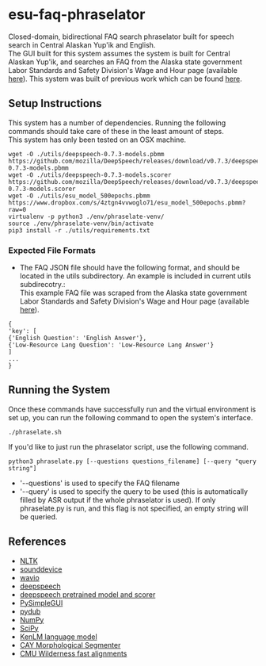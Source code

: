 # esu-faq-phraselator
Closed-domain, bidirectional FAQ search phraselator built for speech search in Central Alaskan Yup'ik and English.<br>
The GUI built for this system assumes the system is built for Central Alaskan Yup'ik, and searches an FAQ from the Alaska state government Labor Standards and Safety Division's Wage and Hour page (available [here](https://labor.alaska.gov/lss/whfaq.htm)). This system was built of previous work which can be found [here](https://github.com/marcusgabrielmartinez/faq-phraselator).

## Setup Instructions
This system has a number of dependencies. Running the following commands should take care of these in the least amount of steps.<br>
This system has only been tested on an OSX machine.
```
wget -O ./utils/deepspeech-0.7.3-models.pbmm https://github.com/mozilla/DeepSpeech/releases/download/v0.7.3/deepspeech-0.7.3-models.pbmm
wget -O ./utils/deepspeech-0.7.3-models.scorer https://github.com/mozilla/DeepSpeech/releases/download/v0.7.3/deepspeech-0.7.3-models.scorer
wget -O ./utils/esu_model_500epochs.pbmm https://www.dropbox.com/s/4ztgn4vvwoglo71/esu_model_500epochs.pbmm?raw=0
virtualenv -p python3 ./env/phraselate-venv/
source ./env/phraselate-venv/bin/activate
pip3 install -r ./utils/requirements.txt
```

### Expected File Formats
- The FAQ JSON file should have the following format, and should be located in the utils subdirectory. An example is included in current utils subdirecotry.:<br>
This example FAQ file was scraped from the Alaska state government Labor Standards and Safety Division's Wage and Hour page (available [here](https://labor.alaska.gov/lss/whfaq.htm)).
```
{
'key': [
{'English Question': 'English Answer'},
{'Low-Resource Lang Question': 'Low-Resource Lang Answer'}
]
...
}
```

## Running the System
Once these commands have successfully run and the virtual environment is set up, you can run the following command to open the system's interface.<br>
```
./phraselate.sh
```
If you'd like to just run the phraselator script, use the following command.<br>
```
python3 phraselate.py [--questions questions_filename] [--query "query string"]
```
- '--questions' is used to specify the FAQ filename
- '--query' is used to specify the query to be used (this is automatically filled by ASR output if the whole phraselator is used). If only phraselate.py is run, and this flag is not specified, an empty string will be queried.

## References
- [NLTK](https://www.nltk.org/)
- [sounddevice](https://python-sounddevice.readthedocs.io/en/0.3.15/index.html)
- [wavio](https://pypi.org/project/wavio/)
- [deepspeech](https://deepspeech.readthedocs.io/en/v0.7.3/index.html)
- [deepspeech pretrained model and scorer](https://deepspeech.readthedocs.io/en/v0.7.3/USING.html)
- [PySimpleGUI](https://github.com/PySimpleGUI/PySimpleGUI)
- [pydub](https://github.com/jiaaro/pydub/blob/master/API.markdown)
- [NumPy](https://numpy.org/)
- [SciPy](https://docs.scipy.org/doc/scipy/reference/)
- [KenLM language model](https://github.com/kpu/kenlm)
- [CAY Morphological Segmenter](https://github.com/giellalt/lang-esu/tree/master)
- [CMU Wilderness fast alignments](https://github.com/festvox/datasets-CMU_Wilderness)
